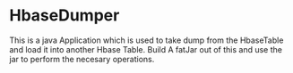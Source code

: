 # HbaseDumper
This is a java Application which  is used to take dump from the HbaseTable and load it into another Hbase Table.
Build A fatJar out of this and use the jar to perform the necesary operations.
